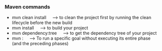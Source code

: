 ### Maven commands

* mvn clean install &nbsp; &nbsp; --> to clean the project first by running the clean lifecycle before the new build
* mvn install &nbsp; &nbsp; --> to build your project
* mvn dependency:tree &nbsp; &nbsp; --> to get the dependency tree of your project
* mvn <PLUGIN>:<GOAL> &nbsp; &nbsp; --> To run a specific goal without executing its entire phase (and the preceding phases)
